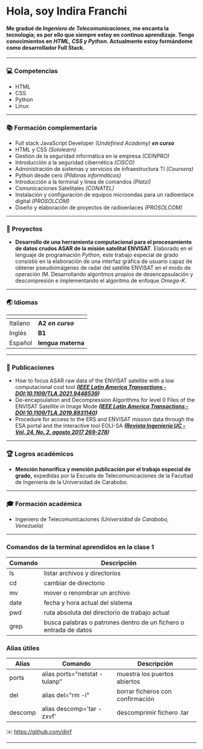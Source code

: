 # Hola, soy Indira Franchi
#### Me gradué de **_Ingeniero de Telecomunicaciones_**, me encanta la tecnología; es por ello que siempre estoy en continuo aprendizaje. Tengo conocimientos en _HTML, CSS y Python_. Actualmente estoy formándome como desarrollador Full Stack.
---

### 💻 Competencias
- HTML
- CSS
- Python
- Linux
---

### 📚 Formación complementaria
- Full stack JavaScript Developer _(Undefined Academy)_ **_en curso_** 
- HTML y CSS _(Sololearn)_
- Gestión de la seguridad informática en la empresa _(CEINPRO)_
- Introducción a la seguridad cibernética _(CISCO)_
- Administración de sistemas y servicios de infraestructura TI _(Coursera)_
- Python desde cero _(Píldoras informáticos)_
- Introducción a la terminal y línea de comandos _(Platzi)_
- Comunicaciones Satelitales _(CONATEL)_
- Instalación y configuración de equipos microondas para un radioenlace digital _(PROSOLCOM)_
- Diseño y elaboración de proyectos de radioenlaces _(PROSOLCOM)_
---

### 🔧 Proyectos
- **Desarrollo de una herramienta computacional para el procesamiento de datos crudos ASAR de la misión satelital ENVISAT**. Elaborado en el lenguaje de programación _Python_, este trabajo especial de grado consistió en la elaboración de una interfaz gráfica de usuario capaz de obtener pseudoimágenes de radar del satélite ENVISAT en el modo de operación IM. Desarrollando algoritmos propios de desencapsulación y descompresión e implementando el algoritmo de enfoque _Omega-K_.
---

### 🌏 Idiomas
|<!-- --> |  <!-- -->        |
|---------|------------------|
|Italiano |**A2 _en curso_** | 
|Inglés   |**B1**            |
|Español  |**lengua materna**|
---

### 📃 Publicaciones
- How to focus ASAR raw data of the ENVISAT satellite with a low computacional cost tool **_([IEEE Latin America Transactions - DOI:10.1109/TLA.2021.9448539](https://ieeexplore.ieee.org/document/9448539 "How to focus ASAR raw data of the ENVISAT"))_**
- De-encapsulation and Decompression Algorithms for level 0 Files of the ENVISAT Satellite in Image Mode **_([IEEE Latin America Transactions - DOI:10.1109/TLA.2019.8931140](https://ieeexplore.ieee.org/document/8931140 "De-encapsulation and Decompression Algorithms of the ENVISAT"))_**
- Procedure for access to the ERS and ENVISAT mission data through the ESA portal and the interactive tool EOLI-SA **_([Revista Ingeniería UC - Vol. 24, No. 2, agosto 2017 269-278](http://servicio.bc.uc.edu.ve/ingenieria/revista/index.htm "Procedure for access to the ERS and ENVISAT mission data"))_**
---

### 🏆 Logros académicos
- **Mención honorífica y mención publicación por el trabajo especial de grado,** expedidas por la Escuela de Telecomunicaciones de la Facultad de Ingeniería de la Universidad de Carabobo.
---

### 🎓 Formación académica
- Ingeniero de Telecomunicaciones _(Universidad de Carabobo, Venezuela)_
---

### Comandos de la terminal aprendidos en la clase 1
|Comando| Descripción                                                       |
|-------|-------------------------------------------------------------------|
| ls    | listar archivos y directorios                                     |
| cd    | cambiar de directorio                                             |
| mv    | mover o renombrar un archivo                                      |
| date  | fecha y hora actual del sistema                                   |
| pwd   | ruta absoluta del directorio de trabajo actual                    |
| grep  | busca palabras o patrones dentro de un fichero o entrada de datos |

### Alias útiles
| Alias     | Comando                       | Descripción                           |
|-----------|-------------------------------|---------------------------------------|
| ports     | alias ports="netstat -tulanp" | muestra los puertos abiertos          |
| del       | alias del="rm -i"             | borrar ficheros con confirmación      |
| descomp   | alias descomp='tar -zxvf'     | descomprimir fichero .tar             |

✉️ https://github.com/diirf

---
